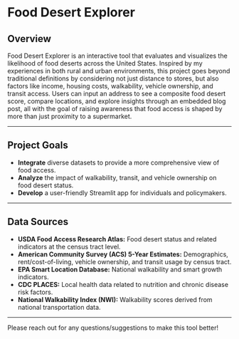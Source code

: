 # Food Desert Explorer

## Overview

Food Desert Explorer is an interactive tool that evaluates and visualizes the likelihood of food deserts across the United States. Inspired by my experiences in both rural and urban environments, this project goes beyond traditional definitions by considering not just distance to stores, but also factors like income, housing costs, walkability, vehicle ownership, and transit access. Users can input an address to see a composite food desert score, compare locations, and explore insights through an embedded blog post, all with the goal of raising awareness that food access is shaped by more than just proximity to a supermarket.

---

## Project Goals

- **Integrate** diverse datasets to provide a more comprehensive view of food access.
- **Analyze** the impact of walkability, transit, and vehicle ownership on food desert status.
- **Develop** a user-friendly Streamlit app for individuals and policymakers.

---

## Data Sources

- **USDA Food Access Research Atlas:** Food desert status and related indicators at the census tract level.
- **American Community Survey (ACS) 5-Year Estimates:** Demographics, rent/cost-of-living, vehicle ownership, and transit usage by census tract.
- **EPA Smart Location Database:** National walkability and smart growth indicators.
- **CDC PLACES:** Local health data related to nutrition and chronic disease risk factors.
- **National Walkability Index (NWI):** Walkability scores derived from national transportation data.

---

Please reach out for any questions/suggestions to make this tool better!

